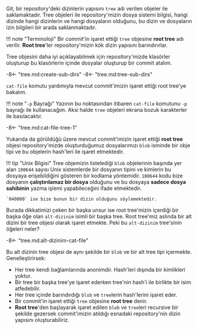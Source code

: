 Git, bir repository'deki dizinlerin yapısını `tree` adı verilen objeler ile saklamaktadır. Tree objeleri ile repository'mizin dosya sistemi bilgisi, hangi dizinde hangi dizinlerin ve hangi dosyaların olduğunu, bu dizin ve dosyaların izin bilgileri bir arada saklanmaktadır.

!!! note "Terminoloji"
    Bir commit'in işaret ettiği `tree` objesine **root tree** adı verilir. **Root tree**'ler repository'mizin kök dizin yapısını barındırırlar.

Tree objesini daha iyi açıklayabilmek için repository'mizde klasörler oluşturup bu klasörlerin içinde dosyalar oluşturup bir commit atalım.

-8<- "tree.md:create-sub-dirs"
-8<- "tree.md:tree-sub-dirs"

`cat-file` komutu yardımıyla mevcut commit'imizin işaret ettiği root tree'ye bakalım.

!!! note "`-p` Bayrağı"
    Yazının bu noktasından itibaren `cat-file` komutunu `-p` bayrağı ile kullanacağım. Aksi halde `tree` objeleri ekrana bozuk karakterler ile basılacaktır.

-8<- "tree.md:cat-file-tree-1"

Yukarıda da görüldüğü üzere mevcut commit'imizin işaret ettiği **root tree** objesi repository'mizde oluşturduğumuz dosyalarımızı `blob` isminde bir obje tipi ve bu objelerin hash'leri ile işaret etmektedir.

!!! tip "Unix Bilgisi"
    Tree objemizin listelediği `blob` objelerinin başında yer alan `100644` sayısı Unix sistemlerde bir dosyanın tipini ve kimlerin bu dosyaya erişebildiğini gösteren bir kodlama yöntemidir. `100644` kodu bize dosyanın **çalıştırılamaz bir dosya** olduğunu ve bu dosyaya **sadece dosya sahibinin** yazma işlemi yapabileceğini ifade etmektedir.

    `040000` ise bize bunun bir dizin olduğunu söylemektedir.

Burada dikkatimizi çeken bir başka unsur ise root tree'mizin içerdiği bir başka öğe olan `alt-dizinim` isimli bir başka tree. Root tree'miz aslında bir alt dizini bir tree objesi olarak işaret etmekte. Peki bu `alt-dizinim` tree'sinin öğeleri neler?

-8<- "tree.md:alt-dizinim-cat-file"

Bu alt dizinin tree objesi de aynı şekilde bir `blob` ve bir alt tree tipi içermekte. Genelleştirirsek:

- Her tree kendi bağlamlarında anonimdir. Hash'leri dışında bir kimlikleri yoktur.
- Bir tree bir başka tree'ye işaret ederken tree'nin hash'i ile birlikte bir isim atfedebilir.
- Her tree içinde barındırdığı `blob` ve `tree`lerin hash'lerini işaret eder.
- Bir commit'in işaret ettiği `tree` objesine **root tree** denir.
- **Root tree**'den başlayarak işaret edilen `blob` ve `tree`leri recursive bir şekilde gezersek commit'imizin atıldığı esnadaki repository'nin dizin yapısını oluşturabiliriz.
